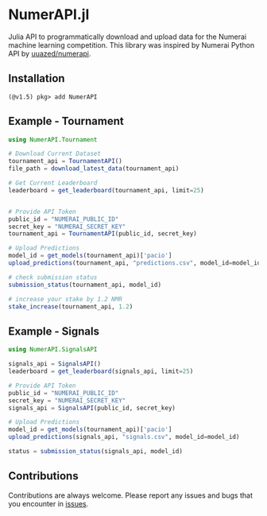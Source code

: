 # NumerAPI.jl

Julia API to programmatically download and upload data for the Numerai machine learning competition. This library was inspired by Numerai Python API by [uuazed/numerapi](https://github.com/uuazed/numerapi).


## Installation

```julia-repl
(@v1.5) pkg> add NumerAPI
```


## Example - Tournament
```julia
using NumerAPI.Tournament

# Download Current Dataset
tournament_api = TournamentAPI()
file_path = download_latest_data(tournament_api)

# Get Current Leaderboard
leaderboard = get_leaderboard(tournament_api, limit=25)


# Provide API Token 
public_id = "NUMERAI_PUBLIC_ID"
secret_key = "NUMERAI_SECRET_KEY"
tournament_api = TournamentAPI(public_id, secret_key)

# Upload Predictions
model_id = get_models(tournament_api)['pacio']
upload_predictions(tournament_api, "predictions.csv", model_id=model_id)

# check submission status
submission_status(tournament_api, model_id)

# increase your stake by 1.2 NMR
stake_increase(tournament_api, 1.2)
```


## Example - Signals

```julia
using NumerAPI.SignalsAPI

signals_api = SignalsAPI()
leaderboard = get_leaderboard(signals_api, limit=25)

# Provide API Token 
public_id = "NUMERAI_PUBLIC_ID"
secret_key = "NUMERAI_SECRET_KEY"
signals_api = SignalsAPI(public_id, secret_key)

# Upload Predictions
model_id = get_models(tournament_api)['pacio']
upload_predictions(signals_api, "signals.csv", model_id=model_id)

status = submission_status(signals_api, model_id)
```

## Contributions
Contributions are always welcome.  Please report any issues and bugs that you encounter in [issues](https://github.com/richardskim111/NumerAPI/issues).